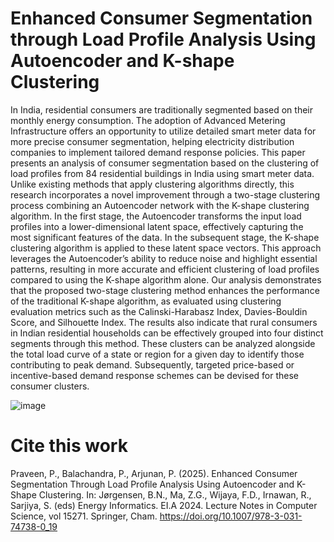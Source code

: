 # Enhanced Consumer Segmentation through Load Profile Analysis Using Autoencoder and K-shape Clustering

In India, residential consumers are traditionally segmented
based on their monthly energy consumption. The adoption of Advanced
Metering Infrastructure offers an opportunity to utilize detailed smart
meter data for more precise consumer segmentation, helping electricity
distribution companies to implement tailored demand response policies.
This paper presents an analysis of consumer segmentation based on the
clustering of load profiles from 84 residential buildings in India using
smart meter data. Unlike existing methods that apply clustering algorithms directly, this research incorporates a novel improvement through
a two-stage clustering process combining an Autoencoder network with
the K-shape clustering algorithm. In the first stage, the Autoencoder
transforms the input load profiles into a lower-dimensional latent space,
effectively capturing the most significant features of the data. In the subsequent stage, the K-shape clustering algorithm is applied to these latent
space vectors. This approach leverages the Autoencoder’s ability to reduce noise and highlight essential patterns, resulting in more accurate
and efficient clustering of load profiles compared to using the K-shape
algorithm alone. Our analysis demonstrates that the proposed two-stage
clustering method enhances the performance of the traditional K-shape
algorithm, as evaluated using clustering evaluation metrics such as the
Calinski-Harabasz Index, Davies-Bouldin Score, and Silhouette Index.
The results also indicate that rural consumers in Indian residential households can be effectively grouped into four distinct segments through this
method. These clusters can be analyzed alongside the total load curve of
a state or region for a given day to identify those contributing to peak
demand. Subsequently, targeted price-based or incentive-based demand
response schemes can be devised for these consumer clusters.

![image](https://github.com/user-attachments/assets/7a78b9a0-15f5-4f52-8979-f7f1ffd2b116)

# Cite this work
Praveen, P., Balachandra, P., Arjunan, P. (2025). Enhanced Consumer Segmentation Through Load Profile Analysis Using Autoencoder and K-Shape Clustering. In: Jørgensen, B.N., Ma, Z.G., Wijaya, F.D., Irnawan, R., Sarjiya, S. (eds) Energy Informatics. EI.A 2024. Lecture Notes in Computer Science, vol 15271. Springer, Cham. https://doi.org/10.1007/978-3-031-74738-0_19
